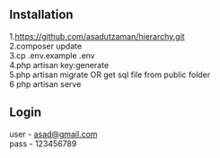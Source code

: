 ## Installation

1.https://github.com/asadutzaman/hierarchy.git <br>
2.composer update <br>
3.cp .env.example .env <br>
4.php artisan key:generate <br>
5.php artisan migrate OR get sql file from public folder <br>
6 php artisan serve <br>

## Login
user - asad@gmail.com <br>
pass - 123456789
